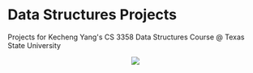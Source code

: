 # Data Structures Projects
Projects for Kecheng Yang's CS 3358 Data Structures Course @ Texas State University

<p align="center">
  <img src="https://media.giphy.com/media/LmNwrBhejkK9EFP504/giphy.gif">
</p>
